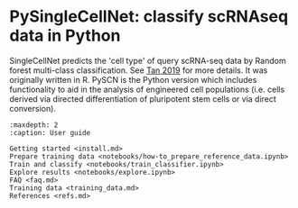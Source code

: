 
# PySingleCellNet: classify scRNAseq data in Python

SingleCellNet predicts the 'cell type' of query scRNA-seq data by Random forest multi-class classification. See [Tan 2019](https://pubmed.ncbi.nlm.nih.gov/31377170/) for more details. It was originally written in R. PySCN is the Python version which includes functionality to aid in the analysis of engineered cell populations (i.e. cells derived via directed differentiation of pluripotent stem cells or via direct conversion).

[github]: https://github.com/pcahan1/PySingleCellNet
[original version]: https://github.com/pcahan1/SingleCellNet


```{toctree}
:maxdepth: 2
:caption: User guide

Getting started <install.md>
Prepare training data <notebooks/how-to_prepare_reference_data.ipynb>
Train and classify <notebooks/train_classifier.ipynb>
Explore results <notebooks/explore.ipynb>
FAQ <faq.md>
Training data <training_data.md>
References <refs.md>
```

